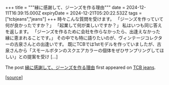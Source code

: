 +++
title = """縁に感謝して、ジーンズを作る理由"""
date = 2024-12-11T16:39:15.000Z
expiryDate = 2024-12-21T05:20:22.532Z
tags = ["tcbjeans","jeans"]
+++
時々こんな質問を受けます。 「ジーンズを作っていて何が良かったですか？」 「起業して何が楽しいですか？」 私はいつも同じ答えを返します。 「ジーンズを作るために会社を作らなかったら、出逢えなかった縁に恵まれることです。」 その中でも特に語りたいのが、ヴィンテージコレクターの古泉さんとの出逢いです。 既にTCBでは1stモデルを作っていましたが、古泉さんから「スモールボタンのスクエアカラーの個体をぜひサンプリングしてほしい」との提案を受け \[…\]

The post [縁に感謝して、ジーンズを作る理由](http://tcbjeans.com/2024/12/12/50346) first appeared on [TCB jeans](http://tcbjeans.com).

[[source]](http://tcbjeans.com/2024/12/12/50346)
